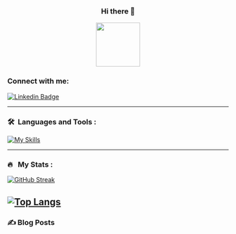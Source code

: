 <div align="center"><h3 margin-bottom="30px">Hi there 👋</h3></div>
<div id="header" align="center">
  <img src="https://media.giphy.com/media/3kPDmoWdBpQPNhCnUG/giphy.gif" width="100" />
</div>
<h3 align="left">Connect with me:</h3>

[![Linkedin Badge](https://img.shields.io/badge/-LinkedIn-blue?style=flat&logo=Linkedin&logoColor=white)](https://www.linkedin.com/in/patrick-g-5289701ba)

---

### 🛠 &nbsp;Languages and Tools :
[![My Skills](https://skillicons.dev/icons?i=html,css,javascript,nodejs,typescript,reactjs,python,mongodb,sql,mysql,git&theme=light)](https://skillicons.dev)

--- 

### 🔥 &nbsp; My Stats :

[![GitHub Streak](https://github-readme-streak-stats.herokuapp.com?user=aynpat&theme=dark&mode=weekly&hide_total_contributions=true)](https://git.io/streak-stats)

[![Top Langs](https://github-readme-stats.vercel.app/api/top-langs/?username=aynpat&layout=compact&theme=vision-friendly-dark)](https://github.com/aynpat/github-readme-stats)
---

### ✍️ Blog Posts 





<!--
**aynpat/aynpat** is a ✨ _special_ ✨ repository because its `README.md` (this file) appears on your GitHub profile.

Here are some ideas to get you started:

- 🔭 I’m currently working on ...
- 🌱 I’m currently learning ...
- 👯 I’m looking to collaborate on ...
- 🤔 I’m looking for help with ...
- 💬 Ask me about ...
- 📫 How to reach me: ...
- 😄 Pronouns: ...
- ⚡ Fun fact: ...
-->
